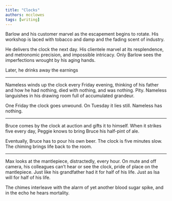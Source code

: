 ```yaml
---
title: "Clocks"
authors: mcclowes
tags: [writing]
---
```


Barlow and his customer marvel as the escapement begins to rotate. His workshop is laced with tobacco and damp and the fading scent of industry. 

<!--truncate-->

He delivers the clock the next day. His clientele marvel at its resplendence, and metronomic precision, and impossible intricacy. Only Barlow sees the imperfections wrought by his aging hands. 

Later, he drinks away the earnings

---

Nameless winds up the clock every Friday evening, thinking of his father and how he had nothing, died with nothing, and was nothing. Pity. Nameless languishes in his drawing room full of accumulated grandeur.

One Friday the clock goes unwound. On Tuesday it lies still. Nameless has nothing.

---

Bruce comes by the clock at auction and gifts it to himself. When it strikes five every day, Peggie knows to bring Bruce his half-pint of ale. 

Eventually, Bruce has to pour his own beer. The clock is five minutes slow. The chiming brings life back to the room.

---

Max looks at the mantlepiece, distractedly, every hour. On mute and off camera, his colleagues can’t hear or see the clock, pride of place on the mantlepiece. Just like his grandfather had it for half of his life. Just as Isa will for half of his life.

The chimes interleave with the alarm of yet another blood sugar spike, and in the echo he hears mortality.